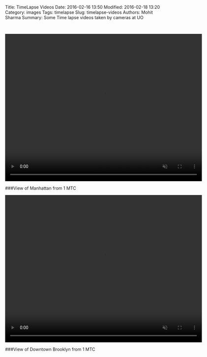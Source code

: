 Title: TimeLapse Videos
Date: 2016-02-16 13:50
Modified: 2016-02-18 13:20
Category: images
Tags: timelapse
Slug: timelapse-videos
Authors: Mohit Sharma
Summary: Some Time lapse videos taken by cameras at UO

<p></br></p>

<video width="640" height="480" controls loop muted preload="metadata">
  <source src="videos/manhattan_visTL720.mp4" type='video/mp4; codecs="avc1.42E01E, mp4a.40.2"'>
</video>

###View of Manhattan from 1 MTC


<video width="640" height="480" controls loop muted preload="metadata">
  <source src="videos/brooklyn_irTL.mp4" type='video/mp4; codecs="avc1.42E01E, mp4a.40.2"'>
</video>

###View of Downtown Brooklyn from 1 MTC